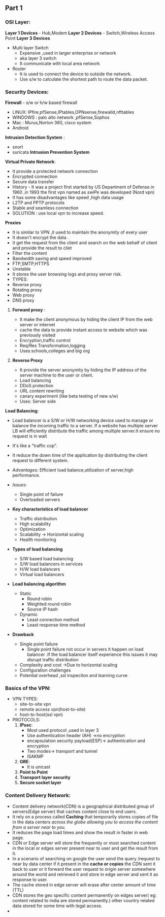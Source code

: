 
## Part 1 
### OSI Layer:
**Layer 1 Devices** - Hub,Modem
**Layer 2 Devices** - Switch,Wireless Access Point
**Layer 3 Devices** 
- Multi layer Switch
	- Expensive ,used in larger enterprise or network
	- aka layer 3 switch 
	- It communicate with local area network
- Router 
	- It is used to connect the device to  outside the network. 
	- Use s/w to calculate the shortest path to route the data packet.
### Security Devices:
**Firewall** - s/w or h/w based firewall 
- LINUX: IPfire,pfSense,IPtables,OPNsense,firewalld,nfttables
- WINDOWS : palo alto network ,pfSense,Sophos
- Mac : Murus,Norton 360, cisco system
- Android

**Intrusion Detection System** :  
- snort
- suricata
**Intrusion Prevention System**

**Virtual Private Network**:
- It provide a protected network connection
- Encrypted connection
- Secure data transfer
- History - It was a project first started by US Department of Defense in 1960 ,in 1993 the first vpn named as *swlPe* was developed (Nord vpn)
- It has some disadvantages like speed ,high data usage
- L2TP and PPTP protocols
- Stable and seamless connection
- SOLUTION : use local vpn to increase speed.

**Proxies**

- It is similar to VPN ,it used to maintain the anonymity of every user
- It doesn't encrypt the data .
- It get the request from the client and search on the web behalf of client and provide the result to cliet
- Filter the content
- Bandwidth saving and speed improved 
- FTP,SMTP,HTTPS
- Unstable
- It stores the user browsing logs and proxy server risk.
- TYPES:
- Reverse proxy
- Rotating proxy
- Web proxy
- DNS proxy
1. **Forward proxy** :
	- It make the client anonymous by hiding the client IP from the web server or internet
	- cache the data to provide instant access to website which was previously visited
	- Encryption,traffic control
	- Req/Res Transformation,logging
	- Uses:schools,colleges and big org

1.   **Reverse Proxy**

		- It provide the server anonymity by hiding the IP address of the server machine to the user or client.
		- Load balancing
		- DDoS protection
		- URL content rewriting 
		- canary experiment (like beta testing of new s/w)
		- Uses: Server side


**Load Balancing**:
- Load balancer is a S/W or H/W networking device used to manage or balance the incoming traffic to a server. If a website has multiple server LB will efficiently distribute the traffic among multiple server.It ensure no request is in wait
- It's like a "traffic cop".
- It reduce the down time of the application by distributing the client request to different system.
- *Advantages:* Efficient load balance,utilization of server,high performance.
- *Issues*: 
	- Single point of failure
	- Overloaded servers

- **Key characteristics of load balancer**
	- Traffic distribution
	- High scalability
	- Optimization
	- Scalability -> Horizontal scaling
	- Health monitoring
 
- **Types of load balancing**
	- S/W based load balancing
	- S/W load balancers in services
	- H/W load balancers
	- Virtual load balancers
- **Load balancing algorithm**
	- Static
		- Round robin
		- Weighted round robin
		- Source IP hash
	- Dynamic
		- Least connection method
		- Least response time method
- **Drawback**
	- Single point failure
		- Single point failure not occur in servers it happen on load balancer .If the load balancer itself experience this issues it may disrupt traffic distribution
	- Complexity and cost ->Due to horizontal scaling
	- Configuration challenges
	- Potential overhead ,ssl inspeciton and learning curve

### Basics of the VPN:
- VPN TYPES:
	- site-to-site vpn
	- remote access vpn(host-to-site)
	- host-to-host(ssl vpn)
- PROTOCOLS:
	1. **IPsec**:
		- Most used protocol ,used in layer 3
		- Use authentication header (AH) ->no encryption
		- encapsulation security payload(ESP)-> authentication and encryption
		- Two modes-> transport and tunnel
		- ISAKMP
	2. **GRE**: 
		- It is unicast
	3. **Point to Point**
	4. **Transport layer security**
	5. **Secure socket layer**




### Content Delivery Network:

- Content delivery network(CDN) is a geographical distributed group of servers(Edge server) that caches content close to end users.
- It rely on a process called **Caching** that temporarily stores copies of file in the data centers *across the globe allowing you to access the content from a server near to you.*
- It reduces the page load times and show the result in faster in web page.
- CDN or Edge server will store the frequently or most searched content in the local or edges server present near to user and get the result from it.
- In a scenario of searching on google the user send the query /request to near by data center if it present in the **cache or copies** the CDN sent it back to user or it forward the user request to origin server somewhere around the world and retrieved it and store in edge server and sent it as response to user.
- The cache stored in edge server will erase after center amount of time (TTL)
- CDN stores the geo specific content permanently on edges server( eg: content related to india are stored permanently.) other country related data stored for some time with legal access.
- 





 
   
 
